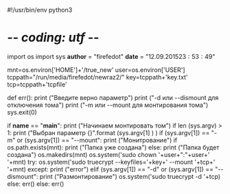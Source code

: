 #!/usr/bin/env python3
# -*- coding: utf -*-
import os
import sys
__author__ = "firefedot"
__date__ = "$12.09.2015 23:53:49$"

mnt=os.environ['HOME']+'/true_new'
user=os.environ['USER']
tcppath="/run/media/firefedot/newraz2/"
key=tcppath+'key.txt'
tcp=tcppath+'tcpfile'

def err():
    print ("Введите верно параметр")
    print ("-d или --dismount для отключения тома")
    print ("-m  или --mount для монтирования тома")
    sys.exit(0)

if __name__ == "__main__":
    print ("Начинаем монтировать том")
    if len (sys.argv) > 1:
        print ("Выбран параметр {}".format (sys.argv[1] ) )
        if (sys.argv[1]) == "-m" or (sys.argv[1]) == "--mount":
            print ("Монитрование")
            if os.path.exists(mnt):
                print ("Папка уже создана")
            else:
                print ("Папка будет создана")
                os.makedirs(mnt)
                os.system('sudo chown '+user+":"+user+' '+mnt)
            try:
                os.system('sudo truecrypt --keyfiles='+key+' --mount '+tcp+' '+mnt)
            except:
                print ("error")
        elif (sys.argv[1]) == "-d" or (sys.argv[1]) == "--dismount":
            print ("Размонтирование")
            os.system('sudo truecrypt -d '+tcp)
        else:
            err()
    else:
        err()
